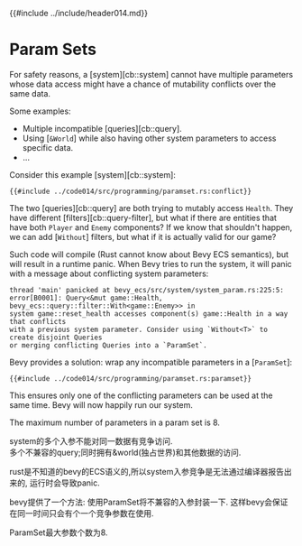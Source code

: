 {{#include ../include/header014.md}}

# Param Sets

For safety reasons, a [system][cb::system] cannot have multiple parameters
whose data access might have a chance of mutability conflicts over the
same data.

Some examples:
 - Multiple incompatible [queries][cb::query].
 - Using [`&World`] while also having other system parameters to access specific data.
 - …

Consider this example [system][cb::system]:

```rust,no_run,noplayground
{{#include ../code014/src/programming/paramset.rs:conflict}}
```

The two [queries][cb::query] are both trying to mutably access `Health`. They
have different [filters][cb::query-filter], but what if there are entities that
have both `Player` and `Enemy` components? If we know that shouldn't happen, we
can add [`Without`] filters, but what if it is actually valid for our game?

Such code will compile (Rust cannot know about Bevy ECS semantics), but will
result in a runtime panic. When Bevy tries to run the system, it will panic with
a message about conflicting system parameters:

```
thread 'main' panicked at bevy_ecs/src/system/system_param.rs:225:5:
error[B0001]: Query<&mut game::Health, bevy_ecs::query::filter::With<game::Enemy>> in
system game::reset_health accesses component(s) game::Health in a way that conflicts
with a previous system parameter. Consider using `Without<T>` to create disjoint Queries
or merging conflicting Queries into a `ParamSet`.
```

Bevy provides a solution: wrap any incompatible parameters in a [`ParamSet`]:

```rust,no_run,noplayground
{{#include ../code014/src/programming/paramset.rs:paramset}}
```

This ensures only one of the conflicting parameters can be used at the same time.
Bevy will now happily run our system.

The maximum number of parameters in a param set is 8.

system的多个入参不能对同一数据有竞争访问.  
多个不兼容的query;同时拥有&world(独占世界)和其他数据的访问.

rust是不知道的bevy的ECS语义的,所以system入参竞争是无法通过编译器报告出来的,
运行时会导致panic.

bevy提供了一个方法: 使用ParamSet将不兼容的入参封装一下.
这样bevy会保证在同一时间只会有个一个竞争参数在使用.

ParamSet最大参数个数为8.
